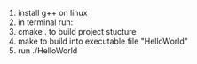 1. install g++ on linux
2. in terminal run:
3. cmake . to build project stucture
4. make to build into executable file "HelloWorld"
5. run ./HelloWorld
